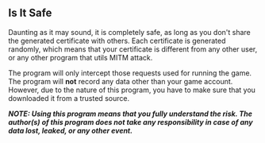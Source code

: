 ﻿## Is It Safe

Daunting as it may sound, it is completely safe, as long as you don't share
the generated certificate with others. Each certificate is generated
randomly, which means that your certificate is different from any other
user, or any other program that utils MITM attack.

The program will only intercept those requests used for running the game.
The program will **not** record any data other than your game account.
However, due to the nature of this program, you have to make sure that you
downloaded it from a trusted source.

***NOTE: Using this program means that you fully understand the risk. The
author(s) of this program does not take any responsibility in case of
any data lost, leaked, or any other event.***
